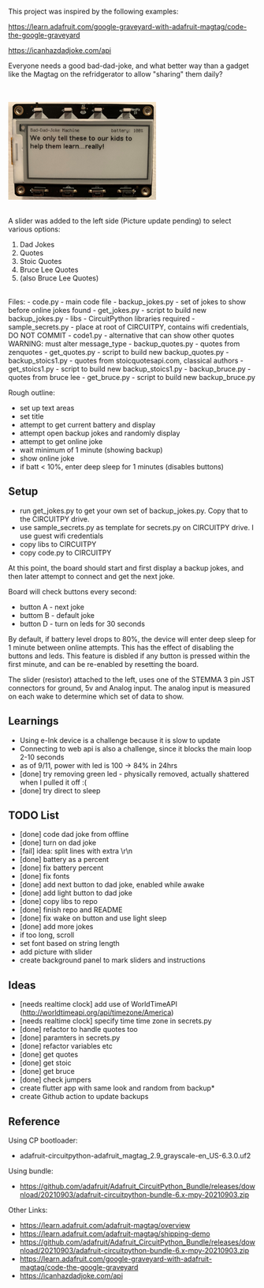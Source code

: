 
This project was inspired by the following examples:

https://learn.adafruit.com/google-graveyard-with-adafruit-magtag/code-the-google-graveyard<br>

https://icanhazdadjoke.com/api<br>


Everyone needs a good bad-dad-joke, and what better way than a gadget like the Magtag on 
the refridgerator to allow "sharing" them daily?

<br>
<br>
<img src="./machine1.jpg" width="300">
<br>
<br>

A slider was added to the left side (Picture update pending) to select various options:
1. Dad Jokes
2. Quotes
3. Stoic Quotes
4. Bruce Lee Quotes
5. (also Bruce Lee Quotes)

<br>
Files:
- code.py - main code file
- backup_jokes.py - set of jokes to show before online jokes found
- get_jokes.py - script to build new backup_jokes.py
- libs - CircuitPython libraries required
- sample_secrets.py - place at root of CIRCUITPY, contains wifi credentials, DO NOT COMMIT
- code1.py - alternative that can show other quotes WARNING: must alter message_type
- backup_quotes.py - quotes from zenquotes
- get_quotes.py - script to build new backup_quotes.py
- backup_stoics1.py - quotes from stoicquotesapi.com, classical authors
- get_stoics1.py - script to build new backup_stoics1.py
- backup_bruce.py - quotes from bruce lee
- get_bruce.py - script to build new backup_bruce.py


Rough outline:
- set up text areas
- set title
- attempt to get current battery and display
- attempt open backup jokes and randomly display
- attempt to get online joke
- wait minimum of 1 minute (showing backup)
- show online joke
- if batt < 10%, enter deep sleep for 1 minutes (disables buttons)

## Setup

- run get_jokes.py to get your own set of backup_jokes.py.  Copy that to the CIRCUITPY drive.  
- use sample_secrets.py as template for secrets.py on CIRCUITPY drive.  I use guest wifi credentials
- copy libs to CIRCUITPY
- copy code.py to CIRCUITPY

At this point, the board should start and first display a backup jokes, and then later attempt to connect
and get  the next joke.

Board will check buttons every second:

- button A - next joke
- buttom B - default joke 
- button D - turn on leds for 30 seconds

By default, if battery level drops to 80%, the device will enter deep sleep for 1 minute between online attempts. This has
the effect of disabling the buttons and leds.  This feature is disbled if any button is pressed within the first minute, and 
can be re-enabled by resetting the board.

The slider (resistor) attached to the left, uses one of the STEMMA 3 pin JST connectors for ground, 5v and Analog input.  The analog input is
measured on each wake to determine which set of data to show.


## Learnings

- Using e-Ink device is a challenge because it is slow to update
- Connecting to web api is also a challenge, since it blocks the main loop 2-10 seconds
- as of 9/11, power with led is 100 -> 84% in 24hrs
- [done] try removing green led - physically removed, actually shattered when I pulled it off :(
- [done] try direct to sleep

## TODO List

- [done] code dad joke from offline
- [done] turn on dad joke
- [fail] idea: split lines with extra \r\n
- [done] battery as a percent
- [done] fix battery percent
- [done] fix fonts
- [done] add next button to dad joke, enabled while awake
- [done] add light button to dad joke
- [done] copy libs to repo
- [done] finish repo and README
- [done] fix wake on button and use light sleep
- [done] add more jokes
- if too long, scroll
- set font based on string length
- add picture with slider
- create background panel to mark sliders and instructions



## Ideas

- [needs realtime clock] add use of WorldTimeAPI (http://worldtimeapi.org/api/timezone/America)
- [needs realtime clock] specify time time zone in secrets.py
- [done] refactor to handle quotes too
- [done] paramters in secrets.py
- [done] refactor variables etc
- [done] get quotes
- [done] get stoic
- [done] get bruce
- [done] check jumpers
- create flutter app with same look and random from backup*
- create Github action to update backups


## Reference

Using CP bootloader:
- adafruit-circuitpython-adafruit_magtag_2.9_grayscale-en_US-6.3.0.uf2

Using bundle:
- https://github.com/adafruit/Adafruit_CircuitPython_Bundle/releases/download/20210903/adafruit-circuitpython-bundle-6.x-mpy-20210903.zip

Other Links:
- https://learn.adafruit.com/adafruit-magtag/overview
- https://learn.adafruit.com/adafruit-magtag/shipping-demo
- https://github.com/adafruit/Adafruit_CircuitPython_Bundle/releases/download/20210903/adafruit-circuitpython-bundle-6.x-mpy-20210903.zip
- https://learn.adafruit.com/google-graveyard-with-adafruit-magtag/code-the-google-graveyard
- https://icanhazdadjoke.com/api
